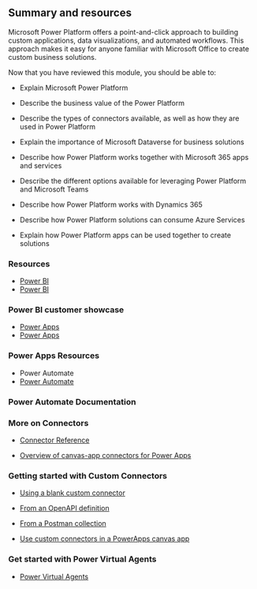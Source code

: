 ## Summary and resources

Microsoft Power Platform offers a point-and-click approach to building custom applications, data visualizations, and automated workflows. This approach makes it easy for anyone familiar with Microsoft Office to create custom business solutions.

Now that you have reviewed this module, you should be able to:

+ Explain Microsoft Power Platform

+ Describe the business value of the Power Platform

+ Describe the types of connectors available, as well as how they are used in Power Platform

+ Explain the importance of Microsoft Dataverse for business solutions

+ Describe how Power Platform works together with Microsoft 365 apps and services

+ Describe the different options available for leveraging Power Platform and Microsoft Teams

+ Describe how Power Platform works with Dynamics 365

+ Describe how Power Platform solutions can consume Azure Services

+ Explain how Power Platform apps can be used together to create solutions

### Resources

+ [Power BI](https://powerbi.microsoft.com/en-us/)
+ [Power BI](https://powerbi.microsoft.com/en-us/customer-showcase/)

### Power BI customer showcase

+ [Power Apps](https://powerapps.microsoft.com/en-us/)
+ [Power Apps](https://powerapps.microsoft.com/en-us/blog/microsoft-powerapps-learning-resources/)

### Power Apps Resources

+ Power Automate
+ [Power Automate](https://learn.microsoft.com/en-us/power-automate/)

### Power Automate Documentation

### More on Connectors
+ [Connector Reference](https://learn.microsoft.com/en-us/connectors/)

+ [Overview of canvas-app connectors for Power Apps](https://learn.microsoft.com/en-us/power-apps/maker/canvas-apps/connections-list)

### Getting started with Custom Connectors

+ [Using a blank custom connector](https://learn.microsoft.com/en-us/connectors/custom-connectors/define-blank)

+ [From an OpenAPI definition](https://learn.microsoft.com/en-us/connectors/custom-connectors/define-openapi-definition)

+ [From a Postman collection](https://learn.microsoft.com/en-us/connectors/custom-connectors/define-postman-collection)

+ [Use custom connectors in a PowerApps canvas app](https://learn.microsoft.com/en-us/training/modules/use-custom-connectors-in-powerapps-canvas-app/)

### Get started with Power Virtual Agents
+ [Power Virtual Agents](https://powervirtualagents.microsoft.com/en-us/)

